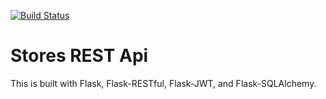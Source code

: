 [![Build Status](https://travis-ci.com/perepelov/stores-rest-api-test.svg?branch=master)](https://travis-ci.com/perepelov/stores-rest-api-test)

# Stores REST Api

This is built with Flask, Flask-RESTful, Flask-JWT, and Flask-SQLAlchemy.
